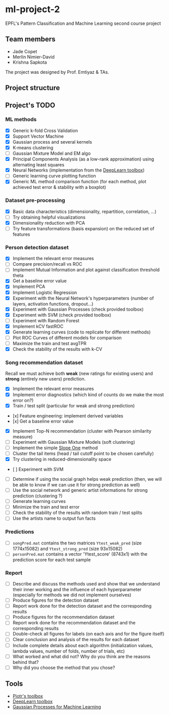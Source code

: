 ml-project-2
============

EPFL's Pattern Classification and Machine Learning second course project

Team members
------------

- Jade Copet
- Merlin Nimier-David
- Krishna Sapkota

The project was designed by Prof. Emtiyaz & TAs.

Project structure
-----------------


Project's TODO
--------------

### ML methods

- [X] Generic k-fold Cross Validation
- [X] Support Vector Machine
- [X] Gaussian process and several kernels
- [X] K-means clustering
- [ ] Gaussian Mixture Model and EM algo
- [x] Principal Components Analysis (as a low-rank approximation) using alternating least squares
- [X] Neural Networks (implementation from the [DeepLearn toolbox](https://github.com/rasmusbergpalm/DeepLearnToolbox/archive/))
- [ ] Generic learning curve plotting function
- [X] Generic ML method comparison function (for each method, plot achieved test error & stability with a boxplot)

### Dataset pre-processing

- [x] Basic data characteristics (dimensionality, repartition, correlation, ...)
- [ ] Try obtaining helpful visualizations
- [x] Dimensionality reduction with PCA
- [ ] Try feature transformations (basis expansion) on the reduced set of features

### Person detection dataset

- [X] Implement the relevant error measures
- [ ] Compare precision/recall vs ROC
- [ ] Implement Mutual Information and plot against classification threshold theta
- [X] Get a baseline error value
- [X] Implement PCA
- [X] Implement Logistic Regression
- [X] Experiment with the Neural Network's hyperparameters (number of layers, activation functions, dropout...)
- [X] Experiment with Gaussian Processes (check provided toolbox)
- [X] Experiment with SVM (check provided toolbox)
- [ ] Experiment with Random Forest
- [X] Implement kCV fastROC
- [X] Generate learning curves (code to replicate for different methods)
- [ ] Plot ROC Curves of different models for comparison
- [ ] Maximize the train and test avgTPR
- [X] Check the stability of the results with k-CV

### Song recommendation dataset

Recall we must achieve both **weak** (new ratings for existing users) and **strong** (entirely new users) prediction.

- [x] Implement the relevant error measures
- [x] Implement error diagnostics (which kind of counts do we make the most error on?)
- [x] Train / test split (particular for weak and strong prediction)
- [x] Feature engineering: implement derived variables
- [x] Get a baseline error value
- [x] Implement Top-N recommendation (cluster with Pearson similarity measure)
- [ ] Experiment with Gaussian Mixture Models (soft clustering)
- [ ] Implement the simple [Slope One](http://arxiv.org/pdf/cs/0702144v2.pdf) method
- [ ] Cluster the tail items (head / tail cutoff point to be chosen carefully)
- [X] Try clustering in reduced-dimensionality space
- [ ] Experiment with SVM
- [ ] Determine if using the social graph helps weak prediction (then, we will be able to know if we can use it for strong prediction as well)
- [ ] Use the social network and generic artist informations for strong prediction (clustering ?)
- [ ] Generate learning curves
- [ ] Minimize the train and test error
- [ ] Check the stability of the results with random train / test splits
- [ ] Use the artists name to output fun facts

### Predictions

- [ ] `songPred.mat` contains the two matrices `Ytest_weak_pred` (size 1774x15082) and `Ytest_strong_pred` (size 93x15082)
- [ ] `personPred.mat` contains a vector 'Ytest_score' (8743x1) with the prediction score for each test sample

### Report

- [ ] Describe and discuss the methods used and show that we understand their inner working and the influence of each hyperparameter (especially for methods we did not implement ourselves)
- [ ] Produce figures for the detection dataset
- [ ] Report work done for the detection dataset and the corresponding results
- [ ] Produce figures for the recommendation dataset
- [ ] Report work done for the recommendation dataset and the corresponding results
- [ ] Double-check all figures for labels (on each axis and for the figure itself)
- [ ] Clear conclusion and analysis of the results for each dataset
- [ ] Include complete details about each algorithm (initialization values, lambda values, number of folds, number of trials, etc)
- [ ] What worked and what did not? Why do you think are the reasons behind that?
- [ ] Why did you choose the method that you chose?

Tools
-----

- [Piotr's toolbox](http://vision.ucsd.edu/~pdollar/toolbox/doc/)
- [DeepLearn toolbox](https://github.com/rasmusbergpalm/DeepLearnToolbox/archive/)
- [Gaussian Processes for Machine Learning](http://www.gaussianprocess.org/gpml/code/matlab/doc/)
